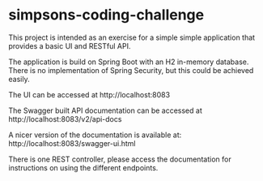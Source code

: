# simpsons-coding-challenge

This project is intended as an exercise for a simple simple application that provides a basic UI and RESTful API.

The application is build on Spring Boot with an H2 in-memory database. There is no implementation of Spring Security, but this could be achieved easily.

The UI can be accessed at
http://localhost:8083

The Swagger built API documentation can be accessed at
http://localhost:8083/v2/api-docs

A nicer version of the documentation is available at:
http://localhost:8083/swagger-ui.html

There is one REST controller, please access the documentation for instructions on using the different endpoints.


